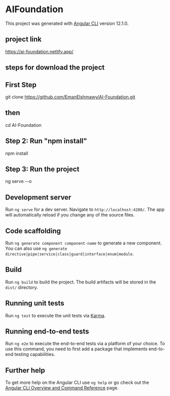 # AIFoundation

This project was generated with [Angular CLI](https://github.com/angular/angular-cli) version 12.1.0.

## project link
https://ai-foundation.netlify.app/

## steps for download the project 
## First Step
git clone https://github.com/EmanElshmawy/AI-Foundation.git
## then
cd AI-Foundation

## Step 2: Run "npm install"

npm install

## Step 3: Run the project

ng serve --o


## Development server

Run `ng serve` for a dev server. Navigate to `http://localhost:4200/`. The app will automatically reload if you change any of the source files.

## Code scaffolding

Run `ng generate component component-name` to generate a new component. You can also use `ng generate directive|pipe|service|class|guard|interface|enum|module`.

## Build

Run `ng build` to build the project. The build artifacts will be stored in the `dist/` directory.

## Running unit tests

Run `ng test` to execute the unit tests via [Karma](https://karma-runner.github.io).

## Running end-to-end tests

Run `ng e2e` to execute the end-to-end tests via a platform of your choice. To use this command, you need to first add a package that implements end-to-end testing capabilities.

## Further help

To get more help on the Angular CLI use `ng help` or go check out the [Angular CLI Overview and Command Reference](https://angular.io/cli) page.


